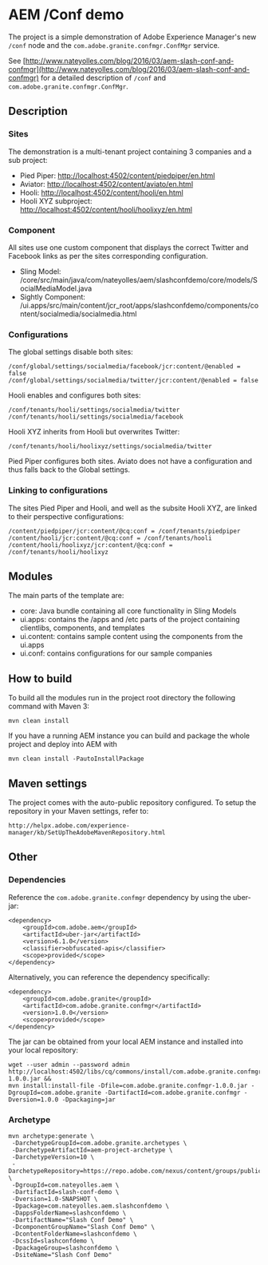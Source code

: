 # AEM /Conf demo

The project is a simple demonstration of Adobe Experience Manager's new `/conf` node and the `com.adobe.granite.confmgr.ConfMgr` service.

See [http://www.nateyolles.com/blog/2016/03/aem-slash-conf-and-confmgr](http://www.nateyolles.com/blog/2016/03/aem-slash-conf-and-confmgr) for a detailed description of `/conf` and `com.adobe.granite.confmgr.ConfMgr`.

## Description

### Sites

The demonstration is a multi-tenant project containing 3 companies and a sub project:

* Pied Piper: [http://localhost:4502/content/piedpiper/en.html](http://localhost:4502/content/piedpiper/en.html)
* Aviator: [http://localhost:4502/content/aviato/en.html](http://localhost:4502/content/aviato/en.html)
* Hooli: [http://localhost:4502/content/hooli/en.html](http://localhost:4502/content/hooli/en.html)
* Hooli XYZ subproject: [http://localhost:4502/content/hooli/hoolixyz/en.html](http://localhost:4502/content/hooli/hoolixyz/en.html)

### Component

All sites use one custom component that displays the correct Twitter and Facebook links as per the sites corresponding configuration.

* Sling Model: /core/src/main/java/com/nateyolles/aem/slashconfdemo/core/models/SocialMediaModel.java
* Sightly Component: /ui.apps/src/main/content/jcr_root/apps/slashconfdemo/components/content/socialmedia/socialmedia.html

### Configurations

The global settings disable both sites:

````
/conf/global/settings/socialmedia/facebook/jcr:content/@enabled = false
/conf/global/settings/socialmedia/twitter/jcr:content/@enabled = false
````

Hooli enables and configures both sites:
````
/conf/tenants/hooli/settings/socialmedia/twitter
/conf/tenants/hooli/settings/socialmedia/facebook
````

Hooli XYZ inherits from Hooli but overwrites Twitter:
````
/conf/tenants/hooli/hoolixyz/settings/socialmedia/twitter
````

Pied Piper configures both sites. Aviato does not have a configuration and thus falls back to the Global settings.

### Linking to configurations

The sites Pied Piper and Hooli, and well as the subsite Hooli XYZ, are linked to their perspective configurations:

````
/content/piedpiper/jcr:content/@cq:conf = /conf/tenants/piedpiper
/content/hooli/jcr:content/@cq:conf = /conf/tenants/hooli
/content/hooli/hoolixyz/jcr:content/@cq:conf = /conf/tenants/hooli/hoolixyz
````

## Modules

The main parts of the template are:

* core: Java bundle containing all core functionality in Sling Models
* ui.apps: contains the /apps and /etc parts of the project containing clientlibs, components, and templates
* ui.content: contains sample content using the components from the ui.apps
* ui.conf: contains configurations for our sample companies

## How to build

To build all the modules run in the project root directory the following command with Maven 3:

    mvn clean install

If you have a running AEM instance you can build and package the whole project and deploy into AEM with  

    mvn clean install -PautoInstallPackage

## Maven settings

The project comes with the auto-public repository configured. To setup the repository in your Maven settings, refer to:

    http://helpx.adobe.com/experience-manager/kb/SetUpTheAdobeMavenRepository.html

## Other

### Dependencies

Reference the `com.adobe.granite.confmgr` dependency by using the uber-jar:

````
<dependency>
    <groupId>com.adobe.aem</groupId>
    <artifactId>uber-jar</artifactId>
    <version>6.1.0</version>
    <classifier>obfuscated-apis</classifier>
    <scope>provided</scope>
</dependency>
````

Alternatively, you can reference the dependency specifically:

````
<dependency>
    <groupId>com.adobe.granite</groupId>
    <artifactId>com.adobe.granite.confmgr</artifactId>
    <version>1.0.0</version>
    <scope>provided</scope>
</dependency>
````

The jar can be obtained from your local AEM instance and installed into your local repository:

````
wget --user admin --password admin http://localhost:4502/libs/cq/commons/install/com.adobe.granite.confmgr-1.0.0.jar &&
mvn install:install-file -Dfile=com.adobe.granite.confmgr-1.0.0.jar -DgroupId=com.adobe.granite -DartifactId=com.adobe.granite.confmgr -Dversion=1.0.0 -Dpackaging=jar
````

### Archetype

````
mvn archetype:generate \
 -DarchetypeGroupId=com.adobe.granite.archetypes \
 -DarchetypeArtifactId=aem-project-archetype \
 -DarchetypeVersion=10 \
 -DarchetypeRepository=https://repo.adobe.com/nexus/content/groups/public/ \
 -DgroupId=com.nateyolles.aem \
 -DartifactId=slash-conf-demo \
 -Dversion=1.0-SNAPSHOT \
 -Dpackage=com.nateyolles.aem.slashconfdemo \
 -DappsFolderName=slashconfdemo \
 -DartifactName="Slash Conf Demo" \
 -DcomponentGroupName="Slash Conf Demo" \
 -DcontentFolderName=slashconfdemo \
 -DcssId=slashconfdemo \
 -DpackageGroup=slashconfdemo \
 -DsiteName="Slash Conf Demo"
 ````
